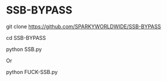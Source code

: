 # SSB-BYPASS

git clone https://github.com/SPARKYWORLDWIDE/SSB-BYPASS

cd SSB-BYPASS

python SSB.py

Or

python FUCK-SSB.py

